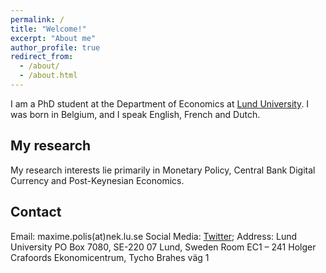 ```yaml
---
permalink: /
title: "Welcome!"
excerpt: "About me"
author_profile: true
redirect_from: 
  - /about/
  - /about.html
---
```

I am a PhD student at the Department of Economics at [Lund University](https://www.nek.lu.se/en). I was born in Belgium, and I speak English, French and Dutch.

## My research

My research interests lie primarily in Monetary Policy, Central Bank Digital Currency and Post-Keynesian Economics.


## Contact
Email: maxime.polis(at)nek.lu.se
&NewLine;
&NewLine;
Social Media: [Twitter](https://www.linkedin.com/in/maximepolis/); 
&NewLine;
&NewLine;
Address: Lund University PO Box 7080, SE-220 07 Lund, Sweden &NewLine;
Room EC1 – 241 Holger Crafoords Ekonomicentrum, Tycho Brahes väg 1



